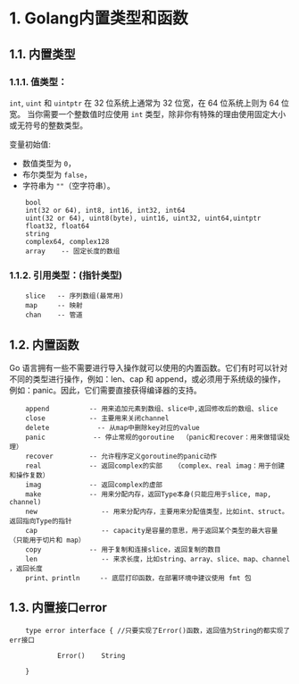 # 1. Golang内置类型和函数

## 1.1. 内置类型

### 1.1.1. 值类型：

`int`, `uint` 和 `uintptr` 在 32 位系统上通常为 32 位宽，在 64 位系统上则为 64 位宽。 当你需要一个整数值时应使用 `int` 类型，除非你有特殊的理由使用固定大小或无符号的整数类型。

变量初始值:

- 数值类型为 `0`，
- 布尔类型为 `false`，
- 字符串为 `""`（空字符串）。

```
    bool
    int(32 or 64), int8, int16, int32, int64
    uint(32 or 64), uint8(byte), uint16, uint32, uint64,uintptr
    float32, float64
    string
    complex64, complex128
    array    -- 固定长度的数组
```

### 1.1.2. 引用类型：(指针类型)

```
    slice   -- 序列数组(最常用)
    map     -- 映射
    chan    -- 管道
```

## 1.2. 内置函数

Go 语言拥有一些不需要进行导入操作就可以使用的内置函数。它们有时可以针对不同的类型进行操作，例如：len、cap 和 append，或必须用于系统级的操作，例如：panic。因此，它们需要直接获得编译器的支持。

```
    append          -- 用来追加元素到数组、slice中,返回修改后的数组、slice
    close           -- 主要用来关闭channel
    delete            -- 从map中删除key对应的value
    panic            -- 停止常规的goroutine  （panic和recover：用来做错误处理）
    recover         -- 允许程序定义goroutine的panic动作
    real            -- 返回complex的实部   （complex、real imag：用于创建和操作复数）
    imag            -- 返回complex的虚部
    make            -- 用来分配内存，返回Type本身(只能应用于slice, map, channel)
    new                -- 用来分配内存，主要用来分配值类型，比如int、struct。返回指向Type的指针
    cap                -- capacity是容量的意思，用于返回某个类型的最大容量（只能用于切片和 map）
    copy            -- 用于复制和连接slice，返回复制的数目
    len                -- 来求长度，比如string、array、slice、map、channel ，返回长度
    print、println     -- 底层打印函数，在部署环境中建议使用 fmt 包
```

## 1.3. 内置接口error

```
    type error interface { //只要实现了Error()函数，返回值为String的都实现了err接口

            Error()    String

    }
```